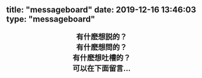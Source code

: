 title: "messageboard"
date: 2019-12-16 13:46:03
type: "messageboard"
---


<p style="font-size:1.2rem;font-weight:bold;text-align: center">
有什麽想説的？<br>
有什麽想問的？<br>
有什麽想吐槽的？<br>
可以在下面留言...<br>
</p>
